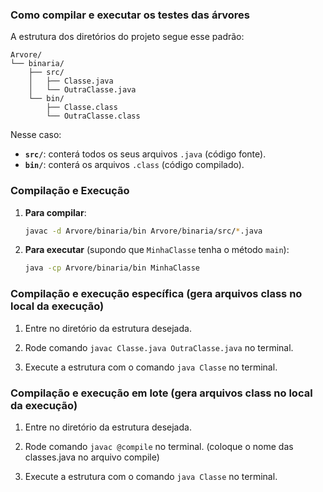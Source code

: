 ### Como compilar e executar os testes das árvores

A estrutura dos diretórios do projeto segue esse padrão: 

```
Arvore/
└── binaria/
    ├── src/
    │   ├── Classe.java
    │   └── OutraClasse.java
    └── bin/
        ├── Classe.class
        └── OutraClasse.class
```

Nesse caso:

- **`src/`**: conterá todos os seus arquivos `.java` (código fonte).
- **`bin/`**: conterá os arquivos `.class` (código compilado).

### Compilação e Execução

1. **Para compilar**:
   ```bash
   javac -d Arvore/binaria/bin Arvore/binaria/src/*.java
   ```

2. **Para executar** (supondo que `MinhaClasse` tenha o método `main`):
   ```bash
   java -cp Arvore/binaria/bin MinhaClasse
   ```

### Compilação e execução específica (gera arquivos class no local da execução)

1. Entre no diretório da estrutura desejada.

2. Rode comando `javac Classe.java OutraClasse.java` no terminal.

3. Execute a estrutura com o comando `java Classe` no terminal.


### Compilação e execução em lote (gera arquivos class no local da execução)

1. Entre no diretório da estrutura desejada.

2. Rode comando `javac @compile` no terminal. (coloque o nome das classes.java no arquivo compile)

3. Execute a estrutura com o comando `java Classe` no terminal.